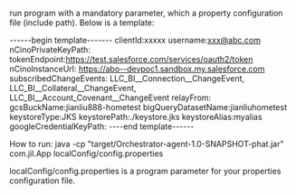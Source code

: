
run program with a mandatory parameter, which a property configuration file (include path). 
Below is a template:

------begin template-------
clientId:xxxxx
username:xxx@abc.com
nCinoPrivateKeyPath:
tokenEndpoint:https://test.salesforce.com/services/oauth2/token
nCinoInstanceUrl: https://abo--devpoc1.sandbox.my.salesforce.com
subscribedChangeEvents:  LLC_BI__Connection__ChangeEvent, LLC_BI__Collateral__ChangeEvent, LLC_BI__Account_Covenant__ChangeEvent
relayFrom:
gcsBuckName:jianliu888-hometest
bigQueryDatasetName:jianliuhometest
keystoreType:JKS
keystorePath:./keystore.jks
keystoreAlias:myalias
googleCredentialKeyPath:
----end template------

How to run:
java -cp "target/Orchestrator-agent-1.0-SNAPSHOT-phat.jar" com.jil.App localConfig/config.properties

localConfig/config.properties is a program parameter for your properties configuration file.